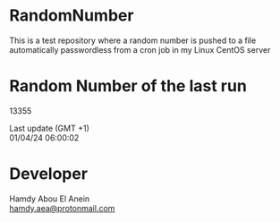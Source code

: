 # RandomNumber    
This is a test repository where a random number is pushed to a file automatically passwordless from a cron job in my Linux CentOS server    
# Random Number of the last run   
13355
      
Last update (GMT +1)    
01/04/24 06:00:02
# Developer    
Hamdy Abou El Anein   
hamdy.aea@protonmail.com
